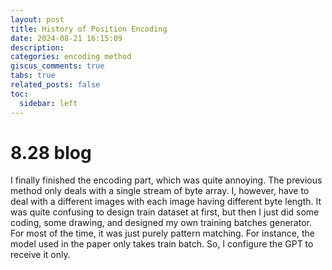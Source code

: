 ```yaml
---
layout: post
title: History of Position Encoding
date: 2024-08-21 16:15:09
description: 
categories: encoding method
giscus_comments: true
tabs: true
related_posts: false
toc: 
  sidebar: left
---
```



# 8.28 blog

I finally finished the encoding part, which was quite annoying. The previous method only deals with a single stream of byte array. I, however, have to deal with a different images with each image having different byte length. It was quite confusing to design train dataset at first, but then I just did some coding, some drawing, and designed my own training batches generator. For most of the time, it was just purely pattern matching. For instance, the model used in the paper only takes train batch. So, I configure the GPT to receive it only. 